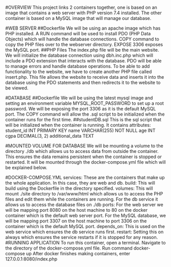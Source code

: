#OVERVIEW
This project links 2 containers together, one is based on an image that contains a web server with PHP version 7.4 installed. The other container is based on a MySQL image that will manage our database.

#WEB SERVER
##Dockerfile
We will be using an apache image which has PHP installed. A RUN command will be used to install PDO (PHP Data Objects) which will handle the database connections.
COPY command to copy the PHP files over to the webserver directory.
EXPOSE 3306 exposes the MySQL port.
##PHP Files
The index.php file will be the main website.
We will initialize the database connection using dbh.inc.php which will include a PDO extension that interacts with the database. PDO will be able to manage errors and handle database operations. 
To be able to add functionality to the website, we have to create another PHP file called insert.php. This file allows the website to receive data and inserts it into the database using the PDO statements and then redirects it to the website to be viewed.



#DATABASE
##Dockerfile
We will be using the latest mysql image and setting an environment variable  MYSQL_ROOT_PASSWORD to set up a root password. 
We will be exposing the port 3306 as it is the default MySQL port. 
The COPY command will allow the .sql script to be initialized when the container runs for the first time.
##studentDB.sql
This is the sql script that will be initialized when the container is running.
It contains attributes:
student_id INT PRIMARY KEY
name VARCHAR(255) NOT NULL
age INT
cgpa DECIMAL(3, 2)
additional_data TEXT


#MOUNTED VOLUME FOR DATABASE
We will be mounting a volume to the directory ./db which allows us to access data from outside the container. This ensures the data remains persistent when the container is stopped or restarted. It will be mounted through the docker-compose.yml file which will be explained below.

#DOCKER-COMPOSE.YML
services: These are the containers that make up the whole application. In this case, they are web and db.
build: This will build using the Dockerfile in the directory specified. 
volumes: This will mount ./site directory to /var/www/html which allows us to access the PHP files and edit them while the containers are running. For the db service it allows us to access the database files on ./db
ports: For the web server we will be mapping port 8080 on the host machine to 80 on the docker container which is the default web server port. For the MySQL database, we will be mapping port 3307 on the host machine to port 3306 on the container which is the default MySQL port.
depends_on: This is used on the web service which ensures the db service runs first.
restart: Setting this on always which ensures the service restarts if it is stopped for any reason.
#RUNNING APPLICATION
To run this container, open a terminal.
Navigate to the directory of the docker-compose.yml file.
Run command docker-compose up
After docker finishes making containers, enter 127.0.0.1:8080/index.php

